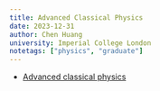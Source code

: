 ```yaml
---
title: Advanced Classical Physics
date: 2023-12-31
author: Chen Huang
university: Imperial College London
notetags: ["physics", "graduate"]
---
```


- [Advanced classical physics](advanced-classical-physics/pdf/notes-on-advanced-classical-physics.pdf)
